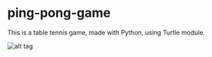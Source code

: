 # ping-pong-game

This is a table tennis game, made with Python, using Turtle module.

![alt tag](https://user-images.githubusercontent.com/19740175/68530029-3fd55a00-02e3-11ea-80c9-d24278a9a447.JPG)
